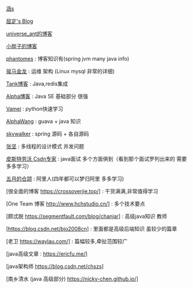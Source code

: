 
[涵s](http://www.cnblogs.com/han-1034683568)

[屈定's Blog](https://mrdear.cn/)

[universe_ant的博客](https://blog.csdn.net/universe_ant)

[小胖子的博客](https://blog.csdn.net/ying_xu)

[phantomes](https://blog.csdn.net/phantomes)   :  博客知识有(spring jvm many java info)

[骏马金龙](https://www.cnblogs.com/f-ck-need-u/)  :  运维 架构 (Linux mysql  非常的详细)

[Tank博客](http://www.cnblogs.com/tankaixiong/)  :  Java,redis集成

[Alpha博客](https://blog.csdn.net/vking_wang)  :  Java SE 基础部分 很强

[Vamei](http://www.cnblogs.com/vamei/) :  python快速学习

[AlphaWang](https://blog.csdn.net/vking_wang)  :  guava +  java 知识
 
[skywalker](https://github.com/seaswalker)  :  spring 源码 + 各自源码

[张坚](https://www.cnblogs.com/jianzh5/)  : 多线程的设计模式 并发问题

[皮斯特劳沃 Csdn专家](https://blog.csdn.net/pistolove)  : java面试 多个方面俱到（看到那个面试罗列出来的 需要多多学习）

[五月的仓颉](https://www.cnblogs.com/xrq730/) : 阿里人(四年都可以梦归阿里 多多学习)

[很全面的博客 https://crossoverjie.top/] : 干货满满,非常值得学习

[One Team 博客  http://www.hchstudio.cn/] : 多个技术要点

[颇忒脱  https://segmentfault.com/blog/chanjar] : 高级java知识 教师
       
[https://blog.csdn.net/bjo2008cn] :  里面都是高级后端知识 虽较少的篇章   

[老卫  https://waylau.com/] : 篇幅较多,牵扯范围较广

[java高级文章 : https://ericfu.me/]


[java架构师  https://blog.csdn.net/chszs]
      
[南乡清水  (java 高级部分) https://nicky-chen.github.io/]
        
       
       
